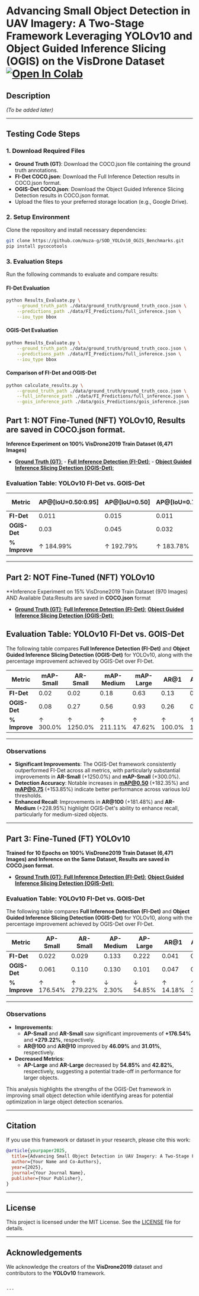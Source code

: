 
# Advancing Small Object Detection in UAV Imagery: A Two-Stage Framework Leveraging YOLOv10 and Object Guided Inference Slicing (OGIS) on the VisDrone Dataset[![Open In Colab](https://colab.research.google.com/assets/colab-badge.svg)](OGIS-Det_VS_FI-Det(Evaluation).ipynb)

## Description
*(To be added later)*

---
## Testing Code Steps

### 1. **Download Required Files**
- **Ground Truth (GT)**: Download the COCO.json file containing the ground truth annotations.
- **FI-Det COCO.json**: Download the Full Inference Detection results in COCO.json format.
- **OGIS-Det COCO.json**: Download the Object Guided Inference Slicing Detection results in COCO.json format.
- Upload the files to your preferred storage location (e.g., Google Drive).

### 2. **Setup Environment**
Clone the repository and install necessary dependencies:
```bash
git clone https://github.com/muza-g/SOD_YOLOv10_OGIS_Benchmarks.git
pip install pycocotools
```
### 3. **Evaluation Steps**
Run the following commands to evaluate and compare results:

#### **FI-Det Evaluation**
```bash
python Results_Evaluate.py \
    --ground_truth_path ./data/ground_truth/ground_truth_coco.json \
    --predictions_path ./data/FI_Predictions/full_inference.json \
    --iou_type bbox
```

#### **OGIS-Det Evaluation**
```bash
python Results_Evaluate.py \
    --ground_truth_path ./data/ground_truth/ground_truth_coco.json \
    --predictions_path ./data/FI_Predictions/full_inference.json \
    --iou_type bbox
```

#### **Comparison of FI-Det and OGIS-Det**
```bash
python calculate_results.py \
    --ground_truth_path ./data/ground_truth/ground_truth_coco.json \
    --full_inference_path ./data/FI_Predictions/full_inference.json \
    --gois_inference_path ./data/gois_Predictions/gois_inference.json
```



## Part 1: NOT Fine-Tuned (NFT) YOLOv10, Results are saved in **COCO.json** format.  
**Inference Experiment on 100% VisDrone2019 Train Dataset (6,471 Images)**

-  [**Ground Truth (GT)**:](https://drive.google.com/file/d/1-xQ6z7Yx0y3pZp_TZpbWjbM4VrbQ4yL0/view?usp=drive_link)  - [**Full Inference Detection (FI-Det)**:](https://drive.google.com/file/d/108lw39DbQaNFfLH4hRiXDUPBHN0aMwoq/view?usp=drive_link)  -  [**Object Guided Inference Slicing Detection (OGIS-Det)**:](https://drive.google.com/file/d/10Br73D63gjm_w4EH9IxREcNnS6yM0H0v/view?usp=drive_link)


### Evaluation Table: YOLOv10 FI-Det vs. GOIS-Det

| **Metric**                                   | **AP@[IoU=0.50:0.95]** | **AP@[IoU=0.50]** | **AP@[IoU=0.75]** | **AP@[IoU=0.50] Small** | **AP@[IoU=0.50] Medium** | **AP@[IoU=0.50] Large** | **AR@[IoU=0.50:0.95] MaxDets=1** | **AR@[IoU=0.50:0.95] MaxDets=10** | **AR@[IoU=0.50:0.95] MaxDets=100** | **AR@[IoU=0.50] Small** | **AR@[IoU=0.50] Medium** | **AR@[IoU=0.50] Large** |
|---------------------------------------------|-------------------------|-------------------|-------------------|-------------------------|--------------------------|--------------------------|-----------------------------------|-----------------------------------|-----------------------------------|--------------------------|--------------------------|--------------------------|
| **FI-Det**                                  | 0.011                   | 0.015             | 0.011             | 0.002                   | 0.018                    | 0.06                     | 0.011                             | 0.024                             | 0.025                             | 0.003                    | 0.035                    | 0.12                     |
| **OGIS-Det**                                | 0.03                    | 0.045             | 0.032             | 0.008                   | 0.052                    | 0.097                    | 0.025                             | 0.06                              | 0.075                             | 0.029                    | 0.124                    | 0.189                    |
| **% Improve**                               | ↑ 184.99%              | ↑ 192.79%         | ↑ 183.78%         | ↑ 407.04%              | ↑ 194.20%               | ↑ 62.68%                | ↑ 121.36%                         | ↑ 154.18%                         | ↑ 199.64%                         | ↑ 833.35%               | ↑ 252.87%               | ↑ 57.76%                |

---

## Part 2: NOT Fine-Tuned (NFT) YOLOv10  
**Inference Experiment on 15% VisDrone2019 Train Dataset (970 Images) AND Available Data:Results are saved in **COCO.json** format
-  [**Ground Truth (GT)**:](https://drive.google.com/file/d/1kFNr8s_Yg0Yb0xxXuF4awaIWCwpehGTZ/view?usp=drive_link)  [**Full Inference Detection (FI-Det)**:](https://drive.google.com/file/d/1VuiYajOY6k4bFt6Crp5W4sZGAMy-g8dm/view?usp=drive_link)   [**Object Guided Inference Slicing Detection (OGIS-Det)**:](https://drive.google.com/file/d/1aETLjqsbbtoTAeA0kmNUAa0TnbDfSwiT/view?usp=drive_link)

## Evaluation Table: YOLOv10 FI-Det vs. GOIS-Det

The following table compares **Full Inference Detection (FI-Det)** and **Object Guided Inference Slicing Detection (OGIS-Det)** for YOLOv10, along with the percentage improvement achieved by OGIS-Det over FI-Det.

| **Metric**           | **mAP-Small** | **AR-Small** | **mAP-Medium** | **mAP-Large** | **AR@1** | **AR@10** | **AR@100** | **AR-Medium** | **AR-Large** | **F1 Score** | **mAP@0.50:0.95** | **mAP@0.50** | **mAP@0.75** |
|-----------------------|---------------|---------------|----------------|---------------|-----------|-----------|------------|---------------|--------------|--------------|-------------------|-------------|--------------|
| **FI-Det**           | 0.02          | 0.02          | 0.18           | 0.63          | 0.13      | 0.25      | 0.27       | 0.38          | 1.18         | 0.17         | 0.12              | 0.17        | 0.13         |
| **OGIS-Det**         | 0.08          | 0.27          | 0.56           | 0.93          | 0.26      | 0.61      | 0.76       | 1.25          | 1.85         | 0.44         | 0.31              | 0.48        | 0.33         |
| **% Improve**        | ↑ 300.0%      | ↑ 1250.0%     | ↑ 211.11%      | ↑ 47.62%      | ↑ 100.0%  | ↑ 144.0%  | ↑ 181.48%  | ↑ 228.95%     | ↑ 56.78%     | ↑ 158.82%    | ↑ 158.33%         | ↑ 182.35%   | ↑ 153.85%    |

---

### Observations
- **Significant Improvements**: The OGIS-Det framework consistently outperformed FI-Det across all metrics, with particularly substantial improvements in **AR-Small** (+1250.0%) and **mAP-Small** (+300.0%).
- **Detection Accuracy**: Notable increases in **mAP@0.50** (+182.35%) and **mAP@0.75** (+153.85%) indicate better performance across various IoU thresholds.
- **Enhanced Recall**: Improvements in **AR@100** (+181.48%) and **AR-Medium** (+228.95%) highlight OGIS-Det's ability to enhance recall, particularly for medium-sized objects.

---

## Part 3: Fine-Tuned (FT) YOLOv10 
**Trained for 10 Epochs on 100% VisDrone2019 Train Dataset (6,471 Images) and Inference on the Same Dataset, Results are saved in **COCO.json** format.**
- [**Ground Truth (GT)**: ](https://drive.google.com/file/d/15KjnH9FoEfxb9ZnIOjPPMwGsPgxC7Yfu/view?usp=drive_link)  [ **Full Inference Detection (FI-Det)**:](https://drive.google.com/file/d/1-5xldi9gBTT6Qwm-vcj8JjqJMSIloFwh/view?usp=drive_link)   [**Object Guided Inference Slicing Detection (OGIS-Det)**:](https://drive.google.com/file/d/1-6odgDZHwtGsFqFrgeFfTmyTkL34aZWD/view?usp=drive_link)


### Evaluation Table: YOLOv10 FI-Det vs. GOIS-Det

The following table compares **Full Inference Detection (FI-Det)** and **Object Guided Inference Slicing Detection (OGIS-Det)** for YOLOv10, along with the percentage improvement achieved by OGIS-Det over FI-Det.

| **Metric**           | **AP-Small** | **AR-Small** | **AP-Medium** | **AP-Large** | **AR@1** | **AR@10** | **AR@100** | **AR-Medium** | **AR-Large** | **F1 Score** | **AP@[IoU=0.50:0.95]** | **AP@[IoU=0.50]** | **AP@[IoU=0.75]** |
|-----------------------|--------------|--------------|---------------|--------------|-----------|-----------|------------|---------------|--------------|--------------|------------------------|------------------|------------------|
| **FI-Det**           | 0.022        | 0.029        | 0.133         | 0.222        | 0.041     | 0.097     | 0.117      | 0.178         | 0.278        | 0.17         | 0.091                 | 0.140            | 0.100            |
| **OGIS-Det**         | 0.061        | 0.110        | 0.130         | 0.101        | 0.047     | 0.127     | 0.171      | 0.218         | 0.159        | 0.44         | 0.099                 | 0.156            | 0.107            |
| **% Improve**        | ↑ 176.54%    | ↑ 279.22%    | ↓ 2.30%       | ↓ 54.85%     | ↑ 14.18%  | ↑ 31.01%  | ↑ 46.09%   | ↑ 22.50%      | ↓ 42.82%     | ↑ 158.82%    | ↑ 8.88%               | ↑ 11.40%         | ↑ 7.08%          |

---

### Observations
- **Improvements**:
  - **AP-Small** and **AR-Small** saw significant improvements of **+176.54%** and **+279.22%**, respectively.
  - **AR@100** and **AR@10** improved by **46.09%** and **31.01%**, respectively.
- **Decreased Metrics**:
  - **AP-Large** and **AR-Large** decreased by **54.85%** and **42.82%**, respectively, suggesting a potential trade-off in performance for larger objects.

This analysis highlights the strengths of the OGIS-Det framework in improving small object detection while identifying areas for potential optimization in large object detection scenarios.

---

## Citation
If you use this framework or dataset in your research, please cite this work:
```bibtex
@article{yourpaper2025,
  title={Advancing Small Object Detection in UAV Imagery: A Two-Stage Framework Leveraging YOLOv10 and Object Guided Inference Slicing (OGIS) on the VisDrone Dataset},
  author={Your Name and Co-Authors},
  year={2025},
  journal={Your Journal Name},
  publisher={Your Publisher},
}
```

---

## License
This project is licensed under the MIT License. See the [LICENSE](LICENSE) file for details.

---

## Acknowledgements
We acknowledge the creators of the **VisDrone2019** dataset and contributors to the **YOLOv10** framework.
```

---

